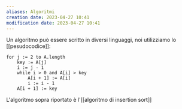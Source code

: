 ```yaml
---
aliases: Algoritmi
creation date: 2023-04-27 10:41
modification date: 2023-04-27 10:41
---
```


Un algoritmo può essere scritto in diversi linguaggi, noi utilizziamo lo [[pesudocodice]]:

```clike
for j := 2 to A.length
	key := A[j]
	i := j - 1
	while i > 0 and A[i] > key
		A[i + 1] := A[i]
		i := i - 1
	A[i + 1] := key
```

L'algoritmo sopra riportato è l'[[algoritmo di insertion sort]]
